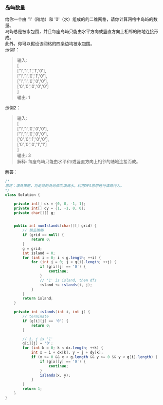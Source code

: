 ### 岛屿数量  
给你一个由 '1'（陆地）和 '0'（水）组成的的二维网格，请你计算网格中岛屿的数量。  
岛屿总是被水包围，并且每座岛屿只能由水平方向或竖直方向上相邻的陆地连接形成。  
此外，你可以假设该网格的四条边均被水包围。  
示例1：  
>输入:  
 [  
 ['1','1','1','1','0'],  
 ['1','1','0','1','0'],  
 ['1','1','0','0','0'],  
 ['0','0','0','0','0']  
 ]  
 输出: 1  

示例2：  
>输入:  
 [  
 ['1','1','0','0','0'],  
 ['1','1','0','0','0'],  
 ['0','0','1','0','0'],  
 ['0','0','0','1','1']  
 ]  
 输出: 3  
 解释: 每座岛屿只能由水平和/或竖直方向上相邻的陆地连接而成。  

解答：  
```java
/*
思路：填岛策略，将走过的岛屿依次填满水，利用DFS思想进行填岛行为。
*/
class Solution {

    private int[] dx = {0, 0, -1, 1};
    private int[] dy = {1, -1, 0, 0};
    private char[][] g;


    public int numIslands(char[][] grid) {
        // 填岛策略
        if (grid == null) {
            return 0;
        }
        g = grid;
        int island = 0;
        for (int i = 0; i < g.length; ++i) {
            for (int j = 0; j < g[i].length; ++j) {
                if (g[i][j] == '0') {
                    continue;
                }
                // '1' is island, then dfs
                island += islands(i, j);
            }
        }
        return island;
    }

    private int islands(int i, int j) {
        // terminate
        if (g[i][j] == '0') {
            return 0;
        }

        // i, j is '1'
        g[i][j] = '0';
        for (int k = 0; k < dx.length; ++k) {
            int x = i + dx[k], y = j + dy[k];
            if (x >= 0 && x < g.length && y >= 0 && y < g[i].length) {
                if (g[x][y] == '0') {
                    continue;
                }
                islands(x, y);
            }
        }
        return 1;
    }
}
```
